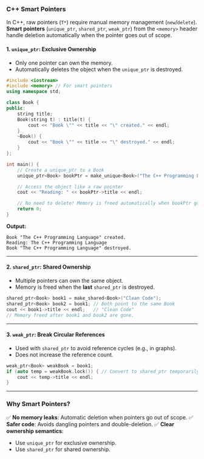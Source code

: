 ### **C++ Smart Pointers**
In C++, raw pointers (`T*`) require manual memory management (`new`/`delete`). **Smart pointers** (`unique_ptr`, `shared_ptr`, `weak_ptr`) from the `<memory>` header handle deletion automatically when the pointer goes out of scope.

#### **1. `unique_ptr`: Exclusive Ownership**
- Only one pointer can own the memory.
- Automatically deletes the object when the `unique_ptr` is destroyed.

```cpp
#include <iostream>
#include <memory> // For smart pointers
using namespace std;

class Book {
public:
    string title;
    Book(string t) : title(t) {
        cout << "Book \"" << title << "\" created." << endl;
    }
    ~Book() {
        cout << "Book \"" << title << "\" destroyed." << endl;
    }
};

int main() {
    // Create a unique_ptr to a Book
    unique_ptr<Book> bookPtr = make_unique<Book>("The C++ Programming Language");

    // Access the object like a raw pointer
    cout << "Reading: " << bookPtr->title << endl;

    // No need to delete! Memory is freed automatically when bookPtr goes out of scope.
    return 0;
}
```

**Output:**
```
Book "The C++ Programming Language" created.
Reading: The C++ Programming Language
Book "The C++ Programming Language" destroyed.
```

---

#### **2. `shared_ptr`: Shared Ownership**
- Multiple pointers can own the same object.
- Memory is freed when the **last** `shared_ptr` is destroyed.

```cpp
shared_ptr<Book> book1 = make_shared<Book>("Clean Code");
shared_ptr<Book> book2 = book1; // Both point to the same Book
cout << book1->title << endl;   // "Clean Code"
// Memory freed after book1 and book2 are gone.
```

---

#### **3. `weak_ptr`: Break Circular References**
- Used with `shared_ptr` to avoid reference cycles (e.g., in graphs).
- Does not increase the reference count.

```cpp
weak_ptr<Book> weakBook = book1;
if (auto temp = weakBook.lock()) { // Convert to shared_ptr temporarily
    cout << temp->title << endl;
}
```

---

### **Why Smart Pointers?**
✅ **No memory leaks**: Automatic deletion when pointers go out of scope.
✅ **Safer code**: Avoids dangling pointers and double-deletion.
✅ **Clear ownership semantics**:
   - Use `unique_ptr` for exclusive ownership.
   - Use `shared_ptr` for shared ownership.
